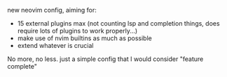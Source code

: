 new neovim config, aiming for:

- 15 external plugins max (not counting lsp and completion things, does require lots of plugins to work properly...)
- make use of nvim builtins as much as possible
- extend whatever is crucial

No more, no less. just a simple config that I would consider "feature complete"
